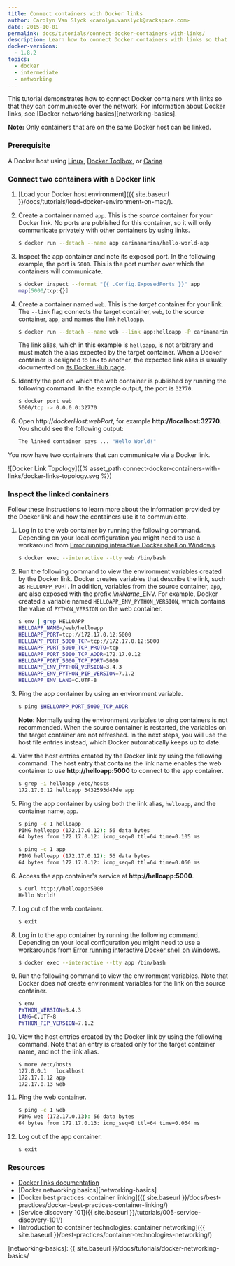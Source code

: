 ```yaml
---
title: Connect containers with Docker links
author: Carolyn Van Slyck <carolyn.vanslyck@rackspace.com>
date: 2015-10-01
permalink: docs/tutorials/connect-docker-containers-with-links/
description: Learn how to connect Docker containers with links so that they can communicate with each other over the network
docker-versions:
  - 1.8.2
topics:
  - docker
  - intermediate
  - networking
---
```


This tutorial demonstrates how to connect Docker containers with links so that they
can communicate over the network. For information about Docker links, see [Docker networking basics][networking-basics].

**Note:** Only containers that are on the same Docker host can be linked.

### Prerequisite

A Docker host using [Linux][docker-linux], [Docker Toolbox][docker-toolbox], or [Carina][carina]

[docker-linux]: http://docs.docker.com/linux/step_one/
[docker-toolbox]: https://www.docker.com/toolbox
[carina]: http://app.getcarina.com/

### <a name="connect"></a> Connect two containers with a Docker link

1. [Load your Docker host environment]({{ site.baseurl }}/docs/tutorials/load-docker-environment-on-mac/).

2. Create a container named `app`. This is the _source_ container for your Docker link. No ports
    are published for this container, so it will only communicate privately with other
    containers by using links.

    ```bash
    $ docker run --detach --name app carinamarina/hello-world-app
    ```

3. Inspect the app container and note its exposed port. In the following example, the
    port is `5000`. This is the port number over which the containers will communicate.

    ```bash
    $ docker inspect --format "{{ .Config.ExposedPorts }}" app
    map[5000/tcp:{}]
    ```

4. Create a container named `web`. This is the _target_ container for your link.
    The `--link` flag connects the target container, `web`,
    to the source container, `app`, and names the link `helloapp`.

    ```bash
    $ docker run --detach --name web --link app:helloapp -P carinamarina/hello-world-web
    ```

    The link alias, which in this example is `helloapp`, is not arbitrary and must match the alias expected by the target
    container. When a Docker container is designed to link to another, the expected
    link alias is usually documented on [its Docker Hub page](https://hub.docker.com/r/carinamarina/hello-world-web/).

5. Identify the port on which the web container is published by running the following command.
    In the example output, the port is `32770`.

    ```bash
    $ docker port web
    5000/tcp -> 0.0.0.0:32770
    ```

6. Open http://_dockerHost_:_webPort_, for example **http://localhost:32770**.
    You should see the following output:

      ```bash
      The linked container says ... "Hello World!"
      ```

You now have two containers that can communicate via a Docker link.

![Docker Link Topology]({% asset_path connect-docker-containers-with-links/docker-links-topology.svg %})

### <a name="inspect"></a> Inspect the linked containers

Follow these instructions to learn more about the information provided by the Docker link
and how the containers use it to communicate.

1. Log in to the web container by running the following command. Depending on your local configuration
    you might need to use a workaround from [Error running interactive Docker shell on Windows][tty-workaround].

    ```bash
    $ docker exec --interactive --tty web /bin/bash
    ```

2. Run the following command to view the environment variables created by the Docker link.
    Docker creates variables that describe the link, such as `HELLOAPP_PORT`.
    In addition, variables from the source container, `app`, are also exposed with the prefix _linkName_\_ENV.
    For example, Docker created a variable named `HELLOAPP_ENV_PYTHON_VERSION`,
    which contains the value of `PYTHON_VERSION` on the web container.

    ```bash
    $ env | grep HELLOAPP
    HELLOAPP_NAME=/web/helloapp
    HELLOAPP_PORT=tcp://172.17.0.12:5000
    HELLOAPP_PORT_5000_TCP=tcp://172.17.0.12:5000
    HELLOAPP_PORT_5000_TCP_PROTO=tcp
    HELLOAPP_PORT_5000_TCP_ADDR=172.17.0.12
    HELLOAPP_PORT_5000_TCP_PORT=5000
    HELLOAPP_ENV_PYTHON_VERSION=3.4.3
    HELLOAPP_ENV_PYTHON_PIP_VERSION=7.1.2
    HELLOAPP_ENV_LANG=C.UTF-8
    ```

3. Ping the app container by using an environment variable.

    ```bash
    $ ping $HELLOAPP_PORT_5000_TCP_ADDR
    ```

    **Note:** Normally using the environment variables to ping containers is not recommended.
    When the source container is restarted,
    the variables on the target container are not refreshed. In the next steps,
    you will use the host file entries instead, which Docker automatically keeps up to date.

4. View the host entries created by the Docker link by using the following command. The
    host entry that contains the link name enables the web container to
    use **http://helloapp:5000** to connect to the app container.

    ```bash
    $ grep -i helloapp /etc/hosts
    172.17.0.12	helloapp 3432593d47de app
    ```

5. Ping the app container by using both the link alias, `helloapp`, and the container name, `app`.

    ```bash
    $ ping -c 1 helloapp
    PING helloapp (172.17.0.12): 56 data bytes
    64 bytes from 172.17.0.12: icmp_seq=0 ttl=64 time=0.105 ms

    $ ping -c 1 app
    PING helloapp (172.17.0.12): 56 data bytes
    64 bytes from 172.17.0.12: icmp_seq=0 ttl=64 time=0.060 ms
    ```

6. Access the app container's service at **http://helloapp:5000**.

    ```bash
    $ curl http://helloapp:5000
    Hello World!
    ```

7. Log out of the web container.

    ```bash
    $ exit
    ```

8. Log in to the app container by running the following command. Depending on your local configuration
    you might need to use a workarounds from [Error running interactive Docker shell on Windows][tty-workaround].

    ```bash
    $ docker exec --interactive --tty app /bin/bash
    ```

9. Run the following command to view the environment variables. Note that Docker does _not_
    create environment variables for the link on the source container.

    ```bash
    $ env
    PYTHON_VERSION=3.4.3
    LANG=C.UTF-8
    PYTHON_PIP_VERSION=7.1.2
    ```

10. View the host entries created by the Docker link by using the following command. Note that
    an entry is created only for the target container name, and not the link alias.

    ```bash
    $ more /etc/hosts
    127.0.0.1	localhost
    172.17.0.12	app
    172.17.0.13	web
    ```

11. Ping the web container.

    ```bash
    $ ping -c 1 web
    PING web (172.17.0.13): 56 data bytes
    64 bytes from 172.17.0.13: icmp_seq=0 ttl=64 time=0.064 ms
    ```

12. Log out of the app container.

    ```bash
    $ exit
    ```

[tty-workaround]: {{site.baseurl}}/docs/references/troubleshooting-cannot-enable-tty-mode-on-windows/

### Resources

* [Docker links documentation](https://docs.docker.com/userguide/dockerlinks/)
* [Docker networking basics][networking-basics]
* [Docker best practices: container linking]({{ site.baseurl }}/docs/best-practices/docker-best-practices-container-linking/)
* [Service discovery 101]({{ site.baseurl }}/tutorials/005-service-discovery-101/)
* [Introduction to container technologies: container networking]({{ site.baseurl }}/best-practices/container-technologies-networking/)

[networking-basics]: {{ site.baseurl }}/docs/tutorials/docker-networking-basics/
